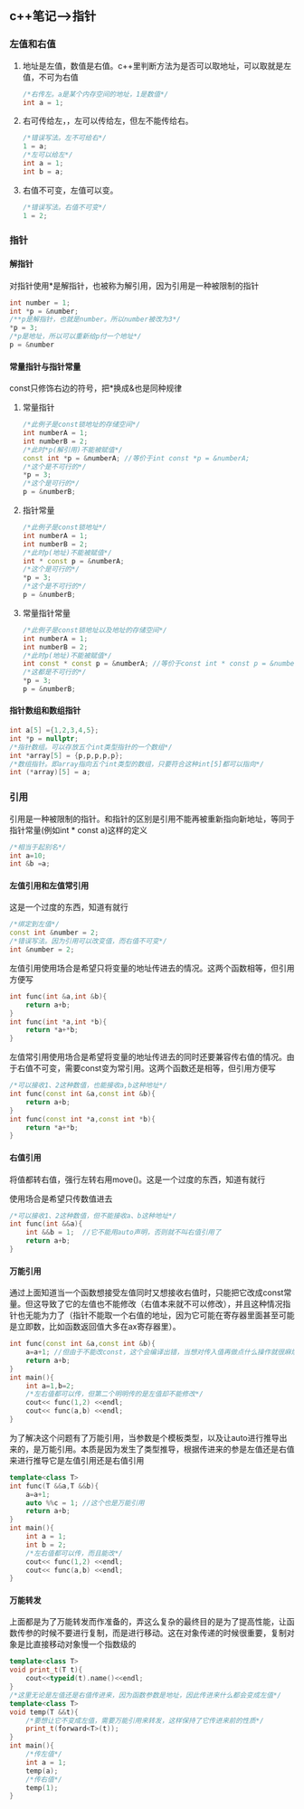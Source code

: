 ## c++笔记-->指针

### 左值和右值

1. 地址是左值，数值是右值。c++里判断方法为是否可以取地址，可以取就是左值，不可为右值

   ```c++
   /*右传左。a是某个内存空间的地址，1是数值*/
   int a = 1;
   ```

2. 右可传给左，，左可以传给左，但左不能传给右。

   ```c++
   /*错误写法。左不可给右*/
   1 = a;
   /*左可以给左*/
   int a = 1;
   int b = a;
   ```

3. 右值不可变，左值可以变。

   ```c++
   /*错误写法。右值不可变*/
   1 = 2;
   ```

### 指针

#### 解指针

对指针使用*是解指针，也被称为解引用，因为引用是一种被限制的指针

```c++
int number = 1;
int *p = &number;
/**p是解指针，也就是number。所以number被改为3*/
*p = 3;
/*p是地址，所以可以重新给p付一个地址*/
p = &number
```

#### 常量指针与指针常量

const只修饰右边的符号，把*换成&也是同种规律

1. 常量指针

    ```c++
    /*此例子是const锁地址的存储空间*/
    int numberA = 1;
    int numberB = 2;
    /*此时*p(解引用)不能被赋值*/
    const int *p = &numberA; //等价于int const *p = &numberA;
    /*这个是不可行的*/
    *p = 3;
    /*这个是可行的*/
    p = &numberB;
    ```

2. 指针常量
    ```c++
    /*此例子是const锁地址*/
    int numberA = 1;
    int numberB = 2;
    /*此时p(地址)不能被赋值*/
    int * const p = &numberA;
    /*这个是可行的*/
    *p = 3;
    /*这个是不可行的*/
    p = &numberB;
    ```

3. 常量指针常量

    ```c++
    /*此例子是const锁地址以及地址的存储空间*/
    int numberA = 1;
    int numberB = 2;
    /*此时p(地址)不能被赋值*/
    int const * const p = &numberA; //等价于const int * const p = &numberA;
    /*这都是不可行的*/
    *p = 3;
    p = &numberB;
    ```

#### 指针数组和数组指针

```c++
int a[5] ={1,2,3,4,5};
int *p = nullptr;
/*指针数组。可以存放五个int类型指针的一个数组*/
int *array[5] = {p,p,p,p,p};
/*数组指针。即array指向五个int类型的数组，只要符合这种int[5]都可以指向*/
int (*array)[5] = a;
```

### 引用

引用是一种被限制的指针。和指针的区别是引用不能再被重新指向新地址，等同于指针常量(例如int * const a)这样的定义

```c++
/*相当于起别名*/
int a=10;
int &b =a;
```

#### 左值引用和左值常引用

这是一个过度的东西，知道有就行

```c++
/*绑定到左值*/
const int &number = 2;
/*错误写法。因为引用可以改变值，而右值不可变*/
int &number = 2;
```

左值引用使用场合是希望只将变量的地址传进去的情况。这两个函数相等，但引用方便写

```c++
int func(int &a,int &b){
    return a+b;
}
int func(int *a,int *b){
    return *a+*b;
}
```

左值常引用使用场合是希望将变量的地址传进去的同时还要兼容传右值的情况。由于右值不可变，需要const变为常引用。这两个函数还是相等，但引用方便写

```c++
/*可以接收1、2这种数值，也能接收a,b这种地址*/
int func(const int &a,const int &b){
    return a+b;
}
int func(const int *a,const int *b){
    return *a+*b;
}
```

#### 右值引用

将值都转右值，强行左转右用move()。这是一个过度的东西，知道有就行

使用场合是希望只传数值进去

```c++
/*可以接收1、2这种数值，但不能接收a、b这种地址*/
int func(int &&a){
    int &&b = 1;  //它不能用auto声明，否则就不叫右值引用了
    return a+b;
}
```

#### 万能引用

通过上面知道当一个函数想接受左值同时又想接收右值时，只能把它改成const常量。但这导致了它的左值也不能修改（右值本来就不可以修改），并且这种情况指针也无能为力了（指针不能取一个右值的地址，因为它可能在寄存器里面甚至可能是立即数，比如函数返回值大多在ax寄存器里）。

```c++
int func(const int &a,const int &b){
    a=a+1; //但由于不能改const，这个会编译出错，当想对传入值再做点什么操作就很麻烦了
    return a+b;
}
int main(){
    int a=1,b=2;
    /*左右值都可以传，但第二个明明传的是左值却不能修改*/
    cout<< func(1,2) <<endl;
    cout<< func(a,b) <<endl;
}
```

为了解决这个问题有了万能引用，当参数是个模板类型，以及让auto进行推导出来的，是万能引用。本质是因为发生了类型推导，根据传进来的参是左值还是右值来进行推导它是左值引用还是右值引用

```c++
template<class T>
int func(T &&a,T &&b){
    a=a+1;
    auto %%c = 1; //这个也是万能引用
    return a+b;
}
int main(){
    int a = 1;
    int b = 2;
    /*左右值都可以传，而且能改*/
    cout<< func(1,2) <<endl;
    cout<< func(a,b) <<endl;
}
```

#### 万能转发

上面都是为了万能转发而作准备的，弄这么复杂的最终目的是为了提高性能，让函数传参的时候不要进行复制，而是进行移动。这在对象传递的时候很重要，复制对象是比直接移动对象慢一个指数级的

```c++
template<class T>
void print_t(T t){
    cout<<typeid(t).name()<<endl;
}
/*这里无论是左值还是右值传进来，因为函数参数是地址，因此传进来什么都会变成左值*/
template<class T>
void temp(T &&t){
    /*要想让它不变成左值，需要万能引用来转发，这样保持了它传进来前的性质*/
    print_t(forward<T>(t));
}
int main(){
    /*传左值*/
    int a = 1;
    temp(a);
    /*传右值*/
    temp(1);
}
```


